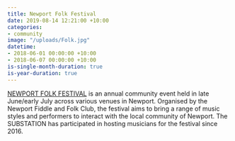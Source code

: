 ```yaml
---
title: Newport Folk Festival
date: 2019-08-14 12:21:00 +10:00
categories:
- community
image: "/uploads/Folk.jpg"
datetime:
- 2018-06-01 00:00:00 +10:00
- 2018-06-07 00:00:00 +10:00
is-single-month-duration: true
is-year-duration: true
---
```


[NEWPORT FOLK FESTIVAL](http://www.newportfolkfestival.org.au) is an annual community event held in late June/early July across various venues in Newport. Organised by the Newport Fiddle and Folk Club, the festival aims to bring a range of music styles and performers to interact with the local community of Newport. The SUBSTATION has participated in hosting musicians for the festival since 2016.